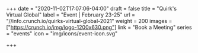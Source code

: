 +++
date = "2020-11-02T17:07:06-04:00"
draft = false
title = "Quirk's Virtual Global"
label = "Event | February 23-25"
url = "//info.crunch.io/quirks-virtual-global-2021"
weight = 200
images = ["https://crunch.io/img/logo-1200x630.png"]
link = "Book a Meeting"
series = "events"
icon = "img/icons/event-icon.svg"

+++
